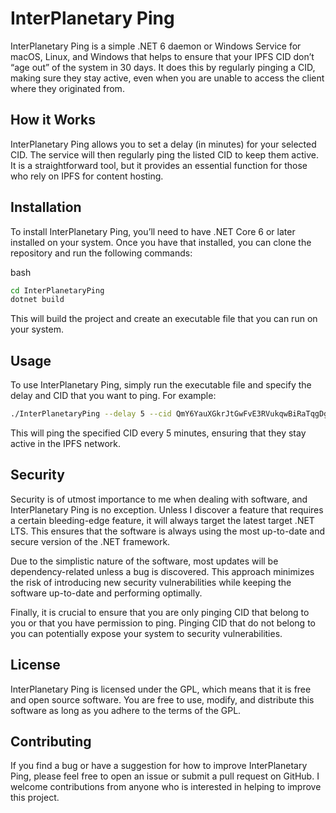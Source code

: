 # InterPlanetary Ping

InterPlanetary Ping is a simple .NET 6 daemon or Windows Service for macOS, Linux, and Windows that helps to ensure that your IPFS CID don’t “age out” of the system in 30 days. It does this by regularly pinging a CID, making sure they stay active, even when you are unable to access the client where they originated from.

## How it Works

InterPlanetary Ping allows you to set a delay (in minutes) for your selected CID. The service will then regularly ping the listed CID to keep them active. It is a straightforward tool, but it provides an essential function for those who rely on IPFS for content hosting.

## Installation

To install InterPlanetary Ping, you’ll need to have .NET Core 6 or later installed on your system. Once you have that installed, you can clone the repository and run the following commands:

bash

``` bash
cd InterPlanetaryPing
dotnet build
```

This will build the project and create an executable file that you can run on your system.

## Usage

To use InterPlanetary Ping, simply run the executable file and specify the delay and CID that you want to ping. For example:

```bash
./InterPlanetaryPing --delay 5 --cid QmY6YauXGkrJtGwFvE3RVukqwBiRaTqgDgY9ru8CY9bR9V
```

This will ping the specified CID every 5 minutes, ensuring that they stay active in the IPFS network.

## Security

Security is of utmost importance to me when dealing with software, and InterPlanetary Ping is no exception. Unless I discover a feature that requires a certain bleeding-edge feature, it will always target the latest target .NET LTS. This ensures that the software is always using the most up-to-date and secure version of the .NET framework.

Due to the simplistic nature of the software, most updates will be dependency-related unless a bug is discovered. This approach minimizes the risk of introducing new security vulnerabilities while keeping the software up-to-date and performing optimally.

Finally, it is crucial to ensure that you are only pinging CID that belong to you or that you have permission to ping. Pinging CID that do not belong to you can potentially expose your system to security vulnerabilities.

## License

InterPlanetary Ping is licensed under the GPL, which means that it is free and open source software. You are free to use, modify, and distribute this software as long as you adhere to the terms of the GPL.

## Contributing

If you find a bug or have a suggestion for how to improve InterPlanetary Ping, please feel free to open an issue or submit a pull request on GitHub. I welcome contributions from anyone who is interested in helping to improve this project.